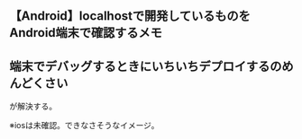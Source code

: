 ## 【Android】localhostで開発しているものをAndroid端末で確認するメモ

## 端末でデバッグするときにいちいちデプロイするのめんどくさい
が解決する。

※iosは未確認。できなさそうなイメージ。